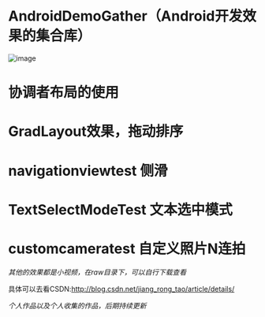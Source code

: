 # AndroidDemoGather（Android开发效果的集合库）

![image](https://github.com/jiangrongtao/AndroidDemoGather/blob/master/AndroidDemoGather/raw/result.gif)

# 协调者布局的使用

# GradLayout效果，拖动排序

# navigationviewtest 侧滑

# TextSelectModeTest 文本选中模式

# customcameratest 自定义照片N连拍

*其他的效果都是小视频，在raw目录下，可以自行下载查看*

具体可以去看CSDN:http://blog.csdn.net/jiang_rong_tao/article/details/

*个人作品以及个人收集的作品，后期持续更新*
